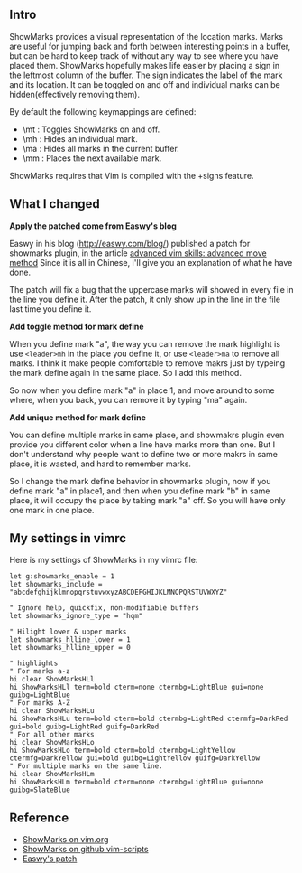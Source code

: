 ## Intro

ShowMarks provides a visual representation of the location marks.
Marks are useful for jumping back and forth between interesting points in a buffer, but can be hard to keep track of without any way to see where you have placed them.  ShowMarks hopefully makes life easier by placing a sign in the leftmost column of the buffer.  The sign indicates the label of the mark and its location.
It can be toggled on and off and individual marks can be hidden(effectively removing them).

By default the following keymappings are defined:
- \mt : Toggles ShowMarks on and off.
- \mh : Hides an individual mark.
- \ma : Hides all marks in the current buffer.
- \mm : Places the next available mark.

ShowMarks requires that Vim is compiled with the +signs feature.

## What I changed

**Apply the patched come from Easwy's blog**

Easwy in his blog (http://easwy.com/blog/) published a patch for showmarks plugin, in the article [advanced vim skills: advanced move method](http://easwy.com/blog/archives/advanced-vim-skills-advanced-move-method) Since it is all in Chinese, I'll give you an explanation of what he have done. 

The patch will fix a bug that the uppercase marks will showed in every file in the line you define it. After the patch, it only show up in the line in the file last time you define it.

**Add toggle method for mark define**

When you define mark "a", the way you can remove the mark highlight is use `<leader>mh` in the place you define it, or use `<leader>ma` to remove all marks. I think it make people comfortable to remove makrs just by typeing the mark define again in the same place. So I add this method. 

So now when you define mark "a" in place 1, and move around to some where, when you back, you can remove it by typing "ma" again.

**Add unique method for mark define**

You can define multiple marks in same place, and showmakrs plugin even provide you different color when a line have marks more than one. But I don't understand why people want to define two or more makrs in same place, it is wasted, and hard to remember marks. 

So I change the mark define behavior in showmarks plugin, now if you define mark "a" in place1, and then when you define mark "b" in same place, it will occupy the place by taking mark "a" off.  So you will have only one mark in one place.

## My settings in vimrc

Here is my settings of ShowMarks in my vimrc file:

```vim
let g:showmarks_enable = 1
let showmarks_include = "abcdefghijklmnopqrstuvwxyzABCDEFGHIJKLMNOPQRSTUVWXYZ"

" Ignore help, quickfix, non-modifiable buffers
let showmarks_ignore_type = "hqm"

" Hilight lower & upper marks
let showmarks_hlline_lower = 1
let showmarks_hlline_upper = 0 

" highlights 
" For marks a-z
hi clear ShowMarksHLl
hi ShowMarksHLl term=bold cterm=none ctermbg=LightBlue gui=none guibg=LightBlue
" For marks A-Z
hi clear ShowMarksHLu
hi ShowMarksHLu term=bold cterm=bold ctermbg=LightRed ctermfg=DarkRed gui=bold guibg=LightRed guifg=DarkRed
" For all other marks
hi clear ShowMarksHLo
hi ShowMarksHLo term=bold cterm=bold ctermbg=LightYellow ctermfg=DarkYellow gui=bold guibg=LightYellow guifg=DarkYellow
" For multiple marks on the same line.
hi clear ShowMarksHLm
hi ShowMarksHLm term=bold cterm=none ctermbg=LightBlue gui=none guibg=SlateBlue
```

## Reference

* [ShowMarks on vim.org](http://www.vim.org/scripts/script.php?script_id=152)
* [ShowMarks on github vim-scripts](https://github.com/vim-scripts/ShowMarks)
* [Easwy's patch](http://easwy.com/blog/archives/advanced-vim-skills-advanced-move-method)

